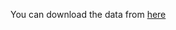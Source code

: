 You can download the data from [here](https://drive.google.com/drive/folders/1GVZcSkxP3MmHkPDiO0skwYa90sjgMJRn?usp=sharing)
